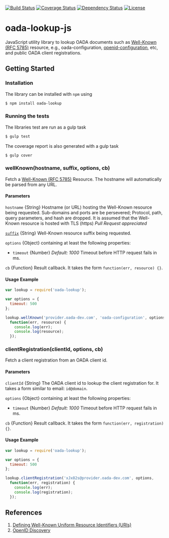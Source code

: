 [![Build Status](https://travis-ci.org/OADA/oada-lookup-js.svg)](https://travis-ci.org/OADA/oada-lookup-js)
[![Coverage Status](https://coveralls.io/repos/OADA/oada-lookup-js/badge.png?branch=master)](https://coveralls.io/r/OADA/oada-lookup-js?branch=master)
[![Dependency Status](https://david-dm.org/oada/oada-lookup-js.svg)](https://david-dm.org/oada/oada-lookup-js)
[![License](http://img.shields.io/:license-Apache%202.0-green.svg)](http://www.apache.org/licenses/LICENSE-2.0.html)

oada-lookup-js
==============
JavaScript utility library to lookup OADA documents such as [Well-Known (RFC
5785)][well-known] resource, e.g., oada-configuration, [openid-configuration][],
etc, and public OADA client registrations.

Getting Started
---------------

### Installation ###
The library can be installed with `npm` using
```sh
$ npm install oada-lookup
```

### Running the tests ###
The libraries test are run as a gulp task
```sh
$ gulp test
```

The coverage report is also generated with a gulp task
```sh
$ gulp cover
```

### wellKnown(hostname, suffix, options, cb) ###
Fetch a [Well-Known (RFC 5785)][well-known] Resource. The hostname will
automatically be parsed from any URL.

#### Parameters ####
`hostname` {String} Hostname (or URL) hosting the Well-Known resource being
requested. Sub-domains and ports are be persevered; Protocol, path, query
parameters, and hash are dropped. It is assumed that the Well-Known resource is
hosted with TLS (https) *Pull Request appreciated*

[`suffix`][] {String} Well-Known resource suffix being requested.

`options` {Object} containing at least the following properties:

* `timeout` {Number} *Default: 1000* Timeout before HTTP request fails in ms.

`cb` {Function} Result callback. It takes the form `function(err, resource) {}`.

#### Usage Example ####
```javascript
var lookup = require('oada-lookup');

var options = {
  timeout: 500
};

lookup.wellKnown('provider.oada-dev.com', 'oada-configuration', options,
  function(err, resource) {
    console.log(err);
    console.log(resource);
  });
```

### clientRegistration(clientId, options, cb) ###
Fetch a client registration from an OADA client id.

#### Parameters ####
`clientId` {String} The OADA client id to lookup the client registration for. It
takes a form similar to email: `id@domain`.

`options` {Object} containing at least the following properties:

* `timeout` {Number} *Default: 1000* Timeout before HTTP request fails in ms.

`cb` {Function} Result callback. It takes the form `function(err, registration){}`.

#### Usage Example ####
```javascript
var lookup = require('oada-lookup');

var options = {
  timeout: 500
};

lookup.clientRegistration('xJx82s@provider.oada-dev.com', options,
  function(err, registration) {
    console.log(err);
    console.log(registration);
  });
```

References
----------

1. [Defining Well-Known Uniform Resource Identifiers (URIs)][well-known]
2. [OpenID Discovery](http://openid.net/specs/openid-connect-discovery-1_0.html)

[well-known]: http://tools.ietf.org/html/rfc5785
[openid-configuration]: http://openid.net/specs/openid-connect-discovery-1_0.html#ProviderMetadata
[`suffix`]: http://tools.ietf.org/html/rfc5785#section-5.1.1 "RFC5785 Section 5.1.1"
